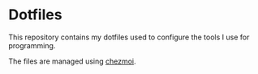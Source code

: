 # Dotfiles

This repository contains my dotfiles used to configure the tools I use for programming. 

The files are managed using [chezmoi](https://www.chezmoi.io/).
